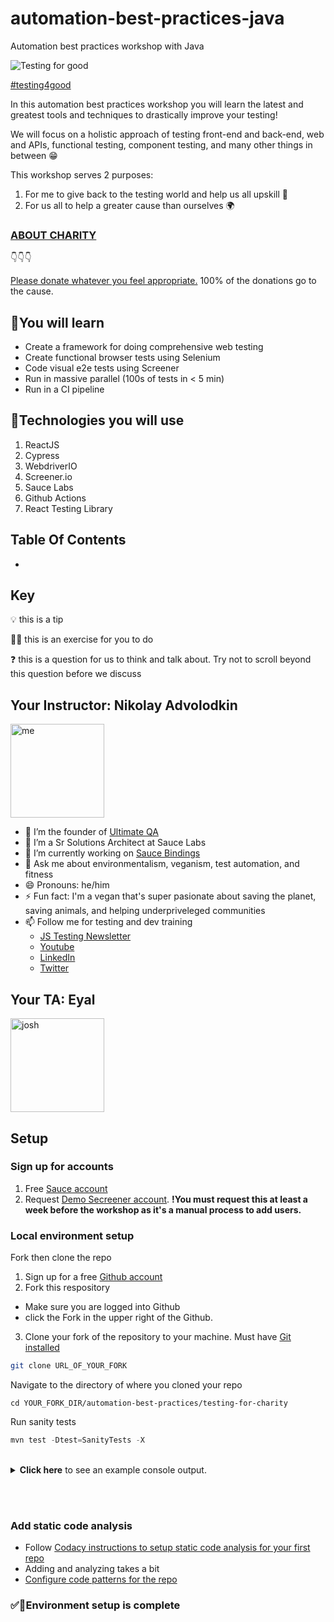 # automation-best-practices-java
Automation best practices workshop with Java

![Testing for good](../graphics/testing-good.jpeg)

[#testing4good](https://twitter.com/hashtag/Testing4Good)

In this automation best practices workshop you will learn the latest and greatest tools and techniques to drastically improve your testing!

We will focus on a holistic approach of testing front-end and back-end, web and APIs, functional testing, component testing, and many other things in between 😁

This workshop serves 2 purposes:

1. For me to give back to the testing world and help us all upskill 🚀
2. For us all to help a greater cause than ourselves 🌍

### [ABOUT CHARITY]()



👇👇👇

[Please donate whatever you feel appropriate.](https://www.gofundme.com/f/testing-for-good-codeorg) 100% of the donations go to the cause.

## 🧠You will learn

* Create a framework for doing comprehensive web testing
* Create functional browser tests using Selenium
* Code visual e2e tests using Screener
* Run in massive parallel (100s of tests in < 5 min)
* Run in a CI pipeline

## 🔧Technologies you will use

1. ReactJS
2. Cypress
3. WebdriverIO
4. Screener.io
5. Sauce Labs
6. Github Actions
7. React Testing Library

## Table Of Contents

* 

## Key

💡 this is a tip

🏋️‍♀️ this is an exercise for you to do

❓ this is a question for us to think and talk about. Try not to scroll beyond this question before we discuss

## Your Instructor: Nikolay Advolodkin

<img src="./../graphics/me-and-mia.jpg" alt="me" width="150"/>

- 🔭 I’m the founder of [Ultimate QA](https://ultimateqa.com/)
- 🏢 I’m a Sr Solutions Architect at Sauce Labs
- 🌱 I’m currently working on [Sauce Bindings](https://github.com/saucelabs/sauce_bindings)
- 💬 Ask me about environmentalism, veganism, test automation, and fitness
- 😄 Pronouns: he/him
- ⚡ Fun fact: I'm a vegan that's super pasionate about saving the planet, saving animals, and helping underpriveleged communities
- 📫 Follow me for testing and dev training
  - [JS Testing Newsletter](https://ultimateqa.ck.page/js-testing-tips)
  - [Youtube](https://youtube.com/ultimateqa)
  - [LinkedIn](https://www.linkedin.com/in/nikolayadvolodkin/)
  - [Twitter](https://twitter.com/Nikolay_A00)

## Your TA: Eyal

<img src="./../graphics/josh-grant.jpeg" alt="josh" width="150"/>



## Setup

### Sign up for accounts

1. Free [Sauce account](https://saucelabs.com/sign-up)
2. Request [Demo Secreener account](https://saucelabs.com/demo-request-vt). **!You must request this at least a week before the workshop as it's a manual process to add users.** 

### Local environment setup

Fork then clone the repo

1. Sign up for a free [Github account](https://github.com/)
2. Fork this respository
 * Make sure you are logged into Github
 * click the Fork in the upper right of the Github.
3. Clone your fork of the repository to your machine. Must have [Git installed](https://git-scm.com/downloads)

```bash
git clone URL_OF_YOUR_FORK
```

Navigate to the directory of where you cloned your repo

`cd YOUR_FORK_DIR/automation-best-practices/testing-for-charity`

Run sanity tests

```java
mvn test -Dtest=SanityTests -X
```

<br/>
  <details>
    <summary>
      <strong>Click here</strong> to see an example console output.
    </summary>

        
        Tests run: 2, Failures: 0, Errors: 0, Skipped: 0, Time elapsed: 54.305 sec

        Results :

        Tests run: 2, Failures: 0, Errors: 0, Skipped: 0

        [INFO] ------------------------------------------------------------------------
        [INFO] BUILD SUCCESS
        [INFO] ------------------------------------------------------------------------
        [INFO] Total time:  56.063 s
        [INFO] Finished at: 2021-11-03T16:03:20-04:00
        [INFO] ------------------------------------------------------------------------
        
  </details>

<br/><br/>

### Add static code analysis

* Follow [Codacy instructions to setup static code analysis for your first repo](https://docs.codacy.com/getting-started/codacy-quickstart/)
* Adding and analyzing takes a bit
* [Configure code patterns for the repo](https://docs.codacy.com/repositories-configure/configuring-code-patterns/#pattern-filters)

### ✅👏Environment setup is complete

